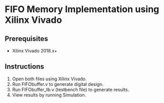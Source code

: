 # FIFO Memory Implementation using Xilinx Vivado

## Prerequisites
- Xilinx Vivado 2018.x+

## Instructions
1. Open both files using Xilinx Vivado.
2. Run FIFObuffer.v to generate digital design.
3. Run FIFObuffer_tb.v (testbench file) to generate results.
4. View results by running Simulation.
